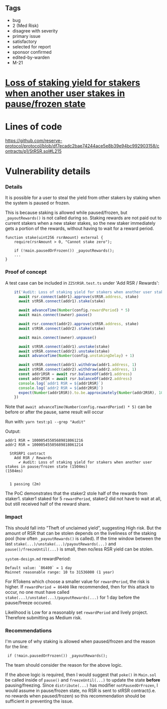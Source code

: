 ## Tags

- bug
- 2 (Med Risk)
- disagree with severity
- primary issue
- satisfactory
- selected for report
- sponsor confirmed
- edited-by-warden
- M-21

# [Loss of staking yield for stakers when another user stakes in pause/frozen state](https://github.com/code-423n4/2023-01-reserve-findings/issues/148) 

# Lines of code

https://github.com/reserve-protocol/protocol/blob/df7ecadc2bae74244ace5e8b39e94bc992903158/contracts/p1/StRSR.sol#L215


# Vulnerability details

### Details
It is possible for a user to steal the yield from other stakers by staking when the system is paused or frozen.

This is because staking is allowed while paused/frozen, but `_payoutRewards()` is not called during so. Staking rewards are not paid out to current stakers when a new staker stakes, so the new staker immediately gets a portion of the rewards, without having to wait for a reward period.
```sol
function stake(uint256 rsrAmount) external {
	require(rsrAmount > 0, "Cannot stake zero");
	
	if (!main.pausedOrFrozen()) _payoutRewards();
	...
}
```

### Proof of concept
A test case can be included in `ZZStRSR.test.ts` under 'Add RSR / Rewards':
```js
    it('Audit: Loss of staking yield for stakers when another user stakes in pause/frozen state', async () => {
      await rsr.connect(addr1).approve(stRSR.address, stake)
      await stRSR.connect(addr1).stake(stake)

      await advanceTime(Number(config.rewardPeriod) * 5)
      await main.connect(owner).pause()

      await rsr.connect(addr2).approve(stRSR.address, stake)
      await stRSR.connect(addr2).stake(stake)

      await main.connect(owner).unpause()

      await stRSR.connect(addr1).unstake(stake)
      await stRSR.connect(addr2).unstake(stake)
      await advanceTime(Number(config.unstakingDelay) + 1)

      await stRSR.connect(addr1).withdraw(addr1.address, 1)
      await stRSR.connect(addr2).withdraw(addr2.address, 1)
      const addr1RSR = await rsr.balanceOf(addr1.address)
      const addr2RSR = await rsr.balanceOf(addr2.address)
      console.log(`addr1 RSR = ${addr1RSR}`)
      console.log(`addr2 RSR = ${addr2RSR}`)
      expect(Number(addr1RSR)).to.be.approximately(Number(addr2RSR), 10)
    })
```
Note that `await advanceTime(Number(config.rewardPeriod) * 5)` can be before or after the pause, same result will occur

Run with:
`yarn test:p1 --grep "Audit"`

Output:
```shell
addr1 RSR = 10000545505689818061216
addr2 RSR = 10000545505689818061214

  StRSRP1 contract
    Add RSR / Rewards
      ✔ Audit: Loss of staking yield for stakers when another user stakes in pause/frozen state (1504ms)                                                                                       (1504ms)


  1 passing (2m)
```

The PoC demonstrates that the staker2 stole half of the rewards from staker1. staker1 staked for 5 `rewardPeriod`, staker2 did not have to wait at all, but still received half of the reward share.

### Impact
This should fall into "Theft of unclaimed yield", suggesting High risk. But the amount of RSR that can be stolen depends on the liveliness of the staking pool (how often `_payoutRewards()` is called). If the time window between the last `stake(...)/unstake(...)/payoutRewards(...)` and `pause()/freezeUntil(...)` is small, then no/less RSR yield can be stolen. 

`system-design.md` rewardPeriod:
```
Default value: `86400` = 1 day
Mainnet reasonable range: 10 to 31536000 (1 year)
```
For RTokens which choose a smaller value for `rewardPeriod`, the risk is higher. If `rewardPeriod = 86400` like recommended, then for this attack to occur, no one must have called `stake(...)/unstake(...)/payoutRewards(...)` for 1 day before the pause/freeze occured.

Likelihood is Low for a reasonably set `rewardPeriod` and lively project. Therefore submitting as Medium risk.

### Recommendations
I'm unsure of why staking is allowed when paused/frozen and the reason for the line:
```sol
 if (!main.pausedOrFrozen()) _payoutRewards();
```
The team should consider the reason for the above logic.

If the above logic is required, then I would suggest that `poke()` in `Main.sol` be called inside of `pause()` and `freezeUntil(...)` to update the state **before** pausing/freezing. Since `distribute(...)` has modifier `notPausedOrFrozen`, I would assume in pause/frozen state, no RSR is sent to stRSR contract(i.e. no rewards when paused/frozen) so this recommendation should be sufficient in preventing the issue.